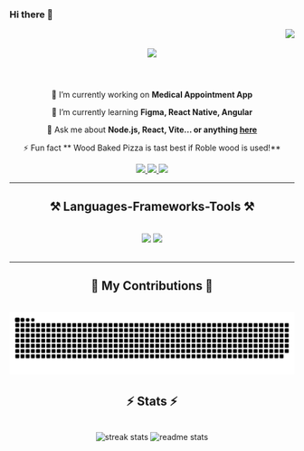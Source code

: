 
### Hi there 👋
<img align="right" src="https://visitor-badge.laobi.icu/badge?page_id=baldo8.baldo8" />
<h1 align="center">
    <img src="https://readme-typing-svg.herokuapp.com/?font=Righteous&size=35&center=true&vCenter=true&width=500&height=70&duration=4000&lines=Hi+There!+👋;+I'm+Baldo!;" />
</h1>
<br/>

<div align="center">
 
 🔭 I’m currently working on **Medical Appointment App**
 
 🌱 I’m currently learning **Figma, React Native, Angular**

💬 Ask me about **Node.js, React, Vite... or anything [here](https://github.com/baldo8/baldo8/issues)**

⚡ Fun fact ** Wood Baked Pizza is tast best if Roble wood is used!**

<div align="center"> 
  <a href="mailto:aldowinarteaga@gmail.com">
    <img src="https://img.shields.io/badge/Gmail-333333?style=for-the-badge&logo=gmail&logoColor=red" />
  </a>
  <a href="https://www.linkedin.com/in/baldo8-arteaga" target="_blank">
    <img src="https://img.shields.io/badge/LinkedIn-0077B5?style=for-the-badge&logo=linkedin&logoColor=white" target="_blank" />
  </a>
  <a href="https://baldo8.github.io" target="_blank">
     <img src="https://img.shields.io/badge/Portfolio-FF5722?style=for-the-badge&logo=todoist&logoColor=white" target="_blank" /> <!-- sqlite, safari, google-chrome are other good icon options -->
  </a>
</div>

<hr/>
 
<h2 align="center">⚒️ Languages-Frameworks-Tools ⚒️</h2>
<br/>
<div align="center">
    <img src="https://skillicons.dev/icons?i=react,bootstrap,html,css,vscode,github,figma,git,powershell,discord" />
    <img src="https://skillicons.dev/icons?i=nodejs,javascript,express,mongodb,mysql,postgres,postman,redux,vite" /><br>
</div>

<br/>
<hr/>

 <div align="center">
  <h2>🐍 My Contributions 🐍</h2>
  <br>
  <img alt="snake eating my contributions" src="https://raw.githubusercontent.com/salesp07/salesp07/output/github-contribution-grid-snake.svg" />
  
<h2 align="center">⚡ Stats ⚡</h2>
<br>
<div align=center>
  <img width=390 src="https://github-readme-streak-stats-salesp07.vercel.app/?user=baldo8&count_private=true&theme=react&border_radius=10" alt="streak stats"/>
  <img width=390 src="https://github-readme-stats-salesp07.vercel.app/api?username=baldo8&count_private=true&show_icons=true&theme=react&rank_icon=github&border_radius=10" alt="readme stats" />
  <br/>
  
</div>

<br/><br/>



